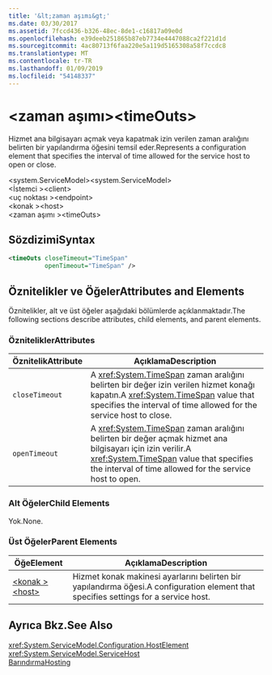 ```yaml
---
title: '&lt;zaman aşımı&gt;'
ms.date: 03/30/2017
ms.assetid: 7fccd436-b326-48ec-8de1-c16817a09e0d
ms.openlocfilehash: e39deeb251865b87eb7734e4447088ca2f221d1d
ms.sourcegitcommit: 4ac80713f6faa220e5a119d5165308a58f7ccdc8
ms.translationtype: MT
ms.contentlocale: tr-TR
ms.lasthandoff: 01/09/2019
ms.locfileid: "54148337"
---
```

# <a name="lttimeoutsgt"></a><span data-ttu-id="7bf5a-102">&lt;zaman aşımı&gt;</span><span class="sxs-lookup"><span data-stu-id="7bf5a-102">&lt;timeOuts&gt;</span></span>
<span data-ttu-id="7bf5a-103">Hizmet ana bilgisayarı açmak veya kapatmak izin verilen zaman aralığını belirten bir yapılandırma öğesini temsil eder.</span><span class="sxs-lookup"><span data-stu-id="7bf5a-103">Represents a configuration element that specifies the interval of time allowed for the service host to open or close.</span></span>  
  
 <span data-ttu-id="7bf5a-104">\<system.ServiceModel></span><span class="sxs-lookup"><span data-stu-id="7bf5a-104">\<system.ServiceModel></span></span>  
<span data-ttu-id="7bf5a-105">\<İstemci ></span><span class="sxs-lookup"><span data-stu-id="7bf5a-105">\<client></span></span>  
<span data-ttu-id="7bf5a-106">\<uç noktası ></span><span class="sxs-lookup"><span data-stu-id="7bf5a-106">\<endpoint></span></span>  
<span data-ttu-id="7bf5a-107">\<konak ></span><span class="sxs-lookup"><span data-stu-id="7bf5a-107">\<host></span></span>  
<span data-ttu-id="7bf5a-108">\<zaman aşımı ></span><span class="sxs-lookup"><span data-stu-id="7bf5a-108">\<timeOuts></span></span>  
  
## <a name="syntax"></a><span data-ttu-id="7bf5a-109">Sözdizimi</span><span class="sxs-lookup"><span data-stu-id="7bf5a-109">Syntax</span></span>  
  
```xml  
<timeOuts closeTimeout="TimeSpan"
          openTimeout="TimeSpan" />
```  
  
## <a name="attributes-and-elements"></a><span data-ttu-id="7bf5a-110">Öznitelikler ve Öğeler</span><span class="sxs-lookup"><span data-stu-id="7bf5a-110">Attributes and Elements</span></span>  
 <span data-ttu-id="7bf5a-111">Öznitelikler, alt ve üst öğeler aşağıdaki bölümlerde açıklanmaktadır.</span><span class="sxs-lookup"><span data-stu-id="7bf5a-111">The following sections describe attributes, child elements, and parent elements.</span></span>  
  
### <a name="attributes"></a><span data-ttu-id="7bf5a-112">Öznitelikler</span><span class="sxs-lookup"><span data-stu-id="7bf5a-112">Attributes</span></span>  
  
|<span data-ttu-id="7bf5a-113">Öznitelik</span><span class="sxs-lookup"><span data-stu-id="7bf5a-113">Attribute</span></span>|<span data-ttu-id="7bf5a-114">Açıklama</span><span class="sxs-lookup"><span data-stu-id="7bf5a-114">Description</span></span>|  
|---------------|-----------------|  
|`closeTimeout`|<span data-ttu-id="7bf5a-115">A <xref:System.TimeSpan> zaman aralığını belirten bir değer izin verilen hizmet konağı kapatın.</span><span class="sxs-lookup"><span data-stu-id="7bf5a-115">A <xref:System.TimeSpan> value that specifies the interval of time allowed for the service host to close.</span></span>|  
|`openTimeout`|<span data-ttu-id="7bf5a-116">A <xref:System.TimeSpan> zaman aralığını belirten bir değer açmak hizmet ana bilgisayarı için izin verilir.</span><span class="sxs-lookup"><span data-stu-id="7bf5a-116">A <xref:System.TimeSpan> value that specifies the interval of time allowed for the service host to open.</span></span>|  
  
### <a name="child-elements"></a><span data-ttu-id="7bf5a-117">Alt Öğeler</span><span class="sxs-lookup"><span data-stu-id="7bf5a-117">Child Elements</span></span>  
 <span data-ttu-id="7bf5a-118">Yok.</span><span class="sxs-lookup"><span data-stu-id="7bf5a-118">None.</span></span>  
  
### <a name="parent-elements"></a><span data-ttu-id="7bf5a-119">Üst Öğeler</span><span class="sxs-lookup"><span data-stu-id="7bf5a-119">Parent Elements</span></span>  
  
|<span data-ttu-id="7bf5a-120">Öğe</span><span class="sxs-lookup"><span data-stu-id="7bf5a-120">Element</span></span>|<span data-ttu-id="7bf5a-121">Açıklama</span><span class="sxs-lookup"><span data-stu-id="7bf5a-121">Description</span></span>|  
|-------------|-----------------|  
|[<span data-ttu-id="7bf5a-122">\<konak ></span><span class="sxs-lookup"><span data-stu-id="7bf5a-122">\<host></span></span>](../../../../../docs/framework/configure-apps/file-schema/wcf/host.md)|<span data-ttu-id="7bf5a-123">Hizmet konak makinesi ayarlarını belirten bir yapılandırma öğesi.</span><span class="sxs-lookup"><span data-stu-id="7bf5a-123">A configuration element that specifies settings for a service host.</span></span>|  
  
## <a name="see-also"></a><span data-ttu-id="7bf5a-124">Ayrıca Bkz.</span><span class="sxs-lookup"><span data-stu-id="7bf5a-124">See Also</span></span>  
 <xref:System.ServiceModel.Configuration.HostElement>  
 <xref:System.ServiceModel.ServiceHost>  
 [<span data-ttu-id="7bf5a-125">Barındırma</span><span class="sxs-lookup"><span data-stu-id="7bf5a-125">Hosting</span></span>](../../../../../docs/framework/wcf/feature-details/hosting.md)
